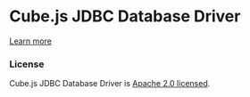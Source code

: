 # Cube.js JDBC Database Driver

[Learn more](https://github.com/cube-js/cube.js#getting-started)

### License

Cube.js JDBC Database Driver is [Apache 2.0 licensed](./LICENSE).
